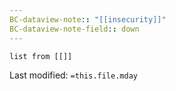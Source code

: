 ```yaml
---
BC-dataview-note:: "[[insecurity]]"
BC-dataview-note-field:: down
---
```

```dataview
list from [[]]
```


Last modified: `=this.file.mday`